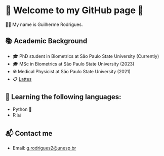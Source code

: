 # 👾 Welcome to my GitHub page 👾


👨‍🎓 My name is Guilherme Rodrigues.

## 📚 Academic Background

- 🎓 PhD student in Biometrics at São Paulo State University (Currently)
- 🎓 MSc in Biometrics at São Paulo State University (2023)
- ☢️ Medical Physicist at São Paulo State University (2021)
- 📋 [Lattes](https://lattes.cnpq.br/6126683132640765)

## 🚀 Learning the following languages:

- Python 🐍
- R 📊


## 📬 Contact me

- Email: g.rodrigues2@unesp.br
